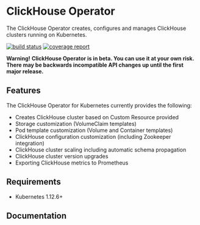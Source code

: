 # ClickHouse Operator

The ClickHouse Operator creates, configures and manages ClickHouse clusters running on Kubernetes.

[![build status](http://gitlab.bj.sensetime.com/diamond/service-providers/clickhouse/badges/master/build.svg)](http://gitlab.bj.sensetime.com/diamond/service-providers/clickhouse/commits/master)
[![coverage report](http://gitlab.bj.sensetime.com/diamond/service-providers/clickhouse/badges/master/coverage.svg)](http://gitlab.bj.sensetime.com/diamond/service-providers/clickhouse/commits/master)

**Warning!**
**ClickHouse Operator is in beta. You can use it at your own risk. There may be backwards incompatible API changes up until the first major release.**

## Features

The ClickHouse Operator for Kubernetes currently provides the following:

- Creates ClickHouse cluster based on Custom Resource provided
- Storage customization (VolumeClaim templates)
- Pod template customization (Volume and Container templates)
- ClickHouse configuration customization (including Zookeeper integration)
- ClickHouse cluster scaling including automatic schema propagation
- ClickHouse cluster version upgrades
- Exporting ClickHouse metrics to Prometheus

## Requirements

- Kubernetes 1.12.6+

## Documentation
